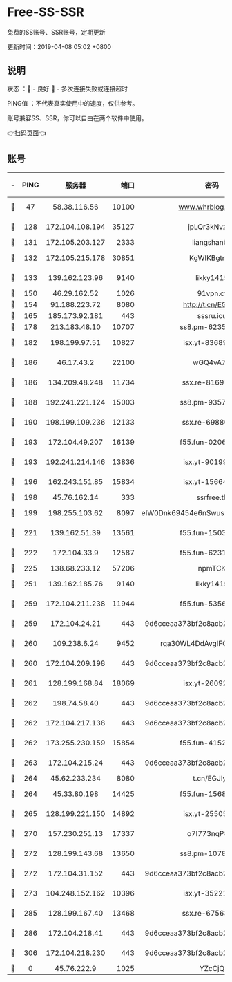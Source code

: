 # Free-SS-SSR

免费的SS账号、SSR账号，定期更新

更新时间：2019-04-08 05:02 +0800

## 说明

状态     ：🙂 - 良好 🙁 - 多次连接失败或连接超时

PING值   ：不代表真实使用中的速度，仅供参考。

账号兼容SS、SSR，你可以自由在两个软件中使用。

👉[扫码页面](https://liesauer.github.io/Free-SS-SSR/)👈

## 账号

|-|PING|服务器|端口|密码|加密方式|区域|
|:----:|:----:|:-----:|-----:|:----:|:----:|:----:|
|🙂|47|58.38.116.56|10100|www.whrblog.online|aes-256-cfb|CN|
|🙂|128|172.104.108.194|35127|jpLQr3kNvzJG|aes-256-cfb|JP|
|🙂|131|172.105.203.127|2333|liangshanbo|chacha20|JP|
|🙂|132|172.105.215.178|30851|KgWIKBgtrjzT|aes-256-cfb|JP|
|🙂|133|139.162.123.96|9140|likky1415|aes-256-cfb|JP|
|🙂|150|46.29.162.52|1026|91vpn.cf|rc4-md5|RU|
|🙂|154|91.188.223.72|8080|http://t.cn/EGJIyrl|rc4-md5|RU|
|🙂|165|185.173.92.181|443|sssru.icu|rc4-md5|RU|
|🙂|178|213.183.48.10|10707|ss8.pm-62353163|rc4-md5|RU|
|🙂|182|198.199.97.51|10827|isx.yt-83689469|aes-256-cfb|US|
|🙂|186|46.17.43.2|22100|wGQ4vA7D|aes-256-gcm|RU|
|🙂|186|134.209.48.248|11734|ssx.re-81697761|aes-256-cfb|US|
|🙂|188|192.241.221.124|15003|ss8.pm-93570423|aes-256-cfb|US|
|🙂|190|198.199.109.236|12133|ssx.re-69880169|aes-256-cfb|US|
|🙂|193|172.104.49.207|16139|f55.fun-02064603|aes-256-cfb|SG|
|🙂|193|192.241.214.146|13836|isx.yt-90199360|aes-256-cfb|US|
|🙂|196|162.243.151.85|15834|isx.yt-15664779|aes-256-cfb|US|
|🙂|198|45.76.162.14|333|ssrfree.tk|rc4|SG|
|🙂|199|198.255.103.62|8097|eIW0Dnk69454e6nSwuspv9DmS201tQ0D|aes-256-cfb|US|
|🙂|221|139.162.51.39|13561|f55.fun-15030529|aes-256-cfb|SG|
|🙂|222|172.104.33.9|12587|f55.fun-62319009|aes-256-cfb|SG|
|🙂|225|138.68.233.12|57206|npmTCK|rc4-md5|US|
|🙂|251|139.162.185.76|9140|likky1415|aes-256-cfb|DE|
|🙂|259|172.104.211.238|11944|f55.fun-53560857|aes-256-cfb|US|
|🙂|259|172.104.24.21|443|9d6cceaa373bf2c8acb22e60b6a58be6|aes-256-cfb|US|
|🙂|260|109.238.6.24|9452|rqa30WL4DdAvgIFG6Fs3znzTa|aes-256-cfb|FR|
|🙂|260|172.104.209.198|443|9d6cceaa373bf2c8acb22e60b6a58be6|aes-256-cfb|US|
|🙂|261|128.199.168.84|18069|isx.yt-26092069|aes-256-cfb|SG|
|🙂|262|198.74.58.40|443|9d6cceaa373bf2c8acb22e60b6a58be6|aes-256-cfb|US|
|🙂|262|172.104.217.138|443|9d6cceaa373bf2c8acb22e60b6a58be6|aes-256-cfb|US|
|🙂|262|173.255.230.159|15854|f55.fun-41521636|aes-256-cfb|US|
|🙂|263|172.104.215.24|443|9d6cceaa373bf2c8acb22e60b6a58be6|aes-256-cfb|US|
|🙂|264|45.62.233.234|8080|t.cn/EGJIyrl|rc4-md5|CA|
|🙂|264|45.33.80.198|14425|f55.fun-15681985|aes-256-cfb|US|
|🙂|265|128.199.221.150|14892|isx.yt-25505033|aes-256-cfb|SG|
|🙂|270|157.230.251.13|17337|o7I773nqP8ug|aes-256-cfb|SG|
|🙂|272|128.199.143.68|13650|ss8.pm-10789087|aes-256-cfb|SG|
|🙂|272|172.104.31.152|443|9d6cceaa373bf2c8acb22e60b6a58be6|aes-256-cfb|US|
|🙂|273|104.248.152.162|10396|isx.yt-35221606|aes-256-cfb|SG|
|🙂|285|128.199.167.40|13468|ssx.re-67563854|aes-256-cfb|SG|
|🙂|286|172.104.218.41|443|9d6cceaa373bf2c8acb22e60b6a58be6|aes-256-cfb|US|
|🙂|306|172.104.218.230|443|9d6cceaa373bf2c8acb22e60b6a58be6|aes-256-cfb|US|
|🙁|0|45.76.222.9|1025|YZcCjQ|rc4-md5|JP|
